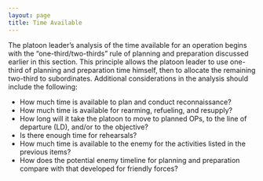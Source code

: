 ```yaml
---
layout: page
title: Time Available
---
```


The platoon leader’s analysis of the time available for an operation begins with the “one-third/two-thirds” rule of planning and preparation discussed earlier in this section. This principle allows the platoon leader to use one-third of planning and preparation time himself, then to allocate the remaining two-third to subordinates. Additional considerations in the analysis should include the following:

+ How much time is available to plan and conduct reconnaissance?
+ How much time is available for rearming, refueling, and resupply?
+ How long will it take the platoon to move to planned OPs, to the line of departure (LD), and/or to the objective?
+ Is there enough time for rehearsals?
+ How much time is available to the enemy for the activities listed in the previous items?
+ How does the potential enemy timeline for planning and preparation compare with that developed for friendly forces?
